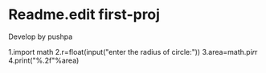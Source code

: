 # Readme.edit first-proj
Develop by pushpa

1.import math
  2.r=float(input("enter the radius of circle:"))
  3.area=math.pi*r*r
  4.print("%.2f"%area)
